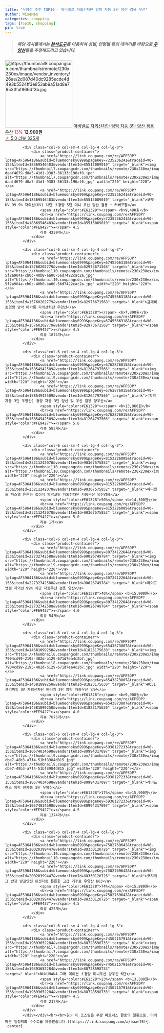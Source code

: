 ```yaml
---
title: "우양산 추천 TOP10 - 아비넬로 자외선차단 암막 자동 3단 양산 겸용 우산"
author: WiseMan
categories: shopping
tags: [Top10, shopping]
pin: true
---
```


> ##### 해당 게시물에서는 [**분석도구**](https://itemscout.io/)를 이용하여 **성별**, **연령별** 등의 데이터를 바탕으로 [**우양산**](https://link.coupang.com/a/baae76)들을 추천해드리고 있습니다.
<div class="container"><div class="row">
            <div class="col-6 col-sm-4 col-lg-4 col-lg-3">
                <div class="product-container">
                    <a href="https://link.coupang.com/re/AFFSDP?lptag=AF5964186&subid=bluemoonsky6999&pageKey=8032978914&traceid=V0-153&itemId=22466796711&vendorItemId=89509816580" target="_blank"><img src="https://thumbnail8.coupangcdn.com/thumbnails/remote/230x230ex/image/vendor_inventory/26ae/2d087d40dc9285ecde4d493b5524ff3e853ab9a51ad8e76533faf866df3b.jpg" alt="https://thumbnail8.coupangcdn.com/thumbnails/remote/230x230ex/image/vendor_inventory/26ae/2d087d40dc9285ecde4d493b5524ff3e853ab9a51ad8e76533faf866df3b.jpg" width="220" height="220"></a>
                    <a href="https://link.coupang.com/re/AFFSDP?lptag=AF5964186&subid=bluemoonsky6999&pageKey=8032978914&traceid=V0-153&itemId=22466796711&vendorItemId=89509816580" target="_blank">아비넬로 자외선차단 암막 자동 3단 양산 겸용 우산</a>
                    <span style="color:#E61328">13%</span> <b>12,900원</b>
                    <br><a href="https://link.coupang.com/re/AFFSDP?lptag=AF5964186&subid=bluemoonsky6999&pageKey=8032978914&traceid=V0-153&itemId=22466796711&vendorItemId=89509816580" target="_blank"><span style="color:#FE9427">★</span> 5.0
                    리뷰 325개</a>
                </div>
            </div>
            
            <div class="col-6 col-sm-4 col-lg-4 col-lg-3">
                <div class="product-container">
                    <a href="https://link.coupang.com/re/AFFSDP?lptag=AF5964186&subid=bluemoonsky6999&pageKey=7235236241&traceid=V0-153&itemId=18369546483&vendorItemId=85513089010" target="_blank"><img src="https://thumbnail7.coupangcdn.com/thumbnails/remote/230x230ex/image/retail/images/4094008028262424-daaf4679-d8a5-41d1-9383-36133c196af0.jpg" alt="https://thumbnail7.coupangcdn.com/thumbnails/remote/230x230ex/image/retail/images/4094008028262424-daaf4679-d8a5-41d1-9383-36133c196af0.jpg" width="220" height="220"></a>
                    <a href="https://link.coupang.com/re/AFFSDP?lptag=AF5964186&subid=bluemoonsky6999&pageKey=7235236241&traceid=V0-153&itemId=18369546483&vendorItemId=85513089010" target="_blank">코멧 UV 99.9% 자외선(UV) 차단 초경량 5단 미니 우산 양산 겸용 + 커버포함</a>
                    <span style="color:#E61328"></span> <b>9,490원</b>
                    <br><a href="https://link.coupang.com/re/AFFSDP?lptag=AF5964186&subid=bluemoonsky6999&pageKey=7235236241&traceid=V0-153&itemId=18369546483&vendorItemId=85513089010" target="_blank"><span style="color:#FE9427">★</span> 4.5
                    리뷰 4259개</a>
                </div>
            </div>
            
            <div class="col-6 col-sm-4 col-lg-4 col-lg-3">
                <div class="product-container">
                    <a href="https://link.coupang.com/re/AFFSDP?lptag=AF5964186&subid=bluemoonsky6999&pageKey=6745566318&traceid=V0-153&itemId=15760202779&vendorItemId=82973671568" target="_blank"><img src="https://thumbnail10.coupangcdn.com/thumbnails/remote/230x230ex/image/retail/images/188820809539359-5f2a904a-cb0c-40b8-aa00-56d7422cac2a.jpg" alt="https://thumbnail10.coupangcdn.com/thumbnails/remote/230x230ex/image/retail/images/188820809539359-5f2a904a-cb0c-40b8-aa00-56d7422cac2a.jpg" width="220" height="220"></a>
                    <a href="https://link.coupang.com/re/AFFSDP?lptag=AF5964186&subid=bluemoonsky6999&pageKey=6745566318&traceid=V0-153&itemId=15760202779&vendorItemId=82973671568" target="_blank">금깨비 초경량 암막 마카롱 자외선차단 우양산</a>
                    <span style="color:#E61328"></span> <b>7,890원</b>
                    <br><a href="https://link.coupang.com/re/AFFSDP?lptag=AF5964186&subid=bluemoonsky6999&pageKey=6745566318&traceid=V0-153&itemId=15760202779&vendorItemId=82973671568" target="_blank"><span style="color:#FE9427">★</span> 4.5
                    리뷰 1874개</a>
                </div>
            </div>
            
            <div class="col-6 col-sm-4 col-lg-4 col-lg-3">
                <div class="product-container">
                    <a href="https://link.coupang.com/re/AFFSDP?lptag=AF5964186&subid=bluemoonsky6999&pageKey=6762876015&traceid=V0-153&itemId=15854942509&vendorItemId=81264797566" target="_blank"><img src="https://thumbnail9.coupangcdn.com/thumbnails/remote/230x230ex/image/vendor_inventory/c942/70e7df21406c7ee7783951d1d2d2de45410b2452e7220c5ed0afc56e4ff4.png" alt="https://thumbnail9.coupangcdn.com/thumbnails/remote/230x230ex/image/vendor_inventory/c942/70e7df21406c7ee7783951d1d2d2de45410b2452e7220c5ed0afc56e4ff4.png" width="220" height="220"></a>
                    <a href="https://link.coupang.com/re/AFFSDP?lptag=AF5964186&subid=bluemoonsky6999&pageKey=6762876015&traceid=V0-153&itemId=15854942509&vendorItemId=81264797566" target="_blank">(암막 자동 3단 우양산) 경량 자동 3단 양산 및 우산 겸용 양우산</a>
                    <span style="color:#E61328"></span> <b>13,960원</b>
                    <br><a href="https://link.coupang.com/re/AFFSDP?lptag=AF5964186&subid=bluemoonsky6999&pageKey=6762876015&traceid=V0-153&itemId=15854942509&vendorItemId=81264797566" target="_blank"><span style="color:#FE9427">★</span> 5.0
                    리뷰 585개</a>
                </div>
            </div>
            
            <div class="col-6 col-sm-4 col-lg-4 col-lg-3">
                <div class="product-container">
                    <a href="https://link.coupang.com/re/AFFSDP?lptag=AF5964186&subid=bluemoonsky6999&pageKey=8153226005&traceid=V0-153&itemId=23211242070&vendorItemId=90367575852" target="_blank"><img src="https://thumbnail10.coupangcdn.com/thumbnails/remote/230x230ex/image/vendor_inventory/623a/aacb8def579b55db024257d0c11d23ce9766e039bdee47124516950e6116.jpg" alt="https://thumbnail10.coupangcdn.com/thumbnails/remote/230x230ex/image/vendor_inventory/623a/aacb8def579b55db024257d0c11d23ce9766e039bdee47124516950e6116.jpg" width="220" height="220"></a>
                    <a href="https://link.coupang.com/re/AFFSDP?lptag=AF5964186&subid=bluemoonsky6999&pageKey=8153226005&traceid=V0-153&itemId=23211242070&vendorItemId=90367575852" target="_blank">하니월드 파스텔 튼튼한 접이식 암막코팅 자외선차단 자동우산 양산겸용</a>
                    <span style="color:#E61328">50%</span> <b>14,300원</b>
                    <br><a href="https://link.coupang.com/re/AFFSDP?lptag=AF5964186&subid=bluemoonsky6999&pageKey=8153226005&traceid=V0-153&itemId=23211242070&vendorItemId=90367575852" target="_blank"><span style="color:#FE9427">★</span> 5.0
                    리뷰 1개</a>
                </div>
            </div>
            
            <div class="col-6 col-sm-4 col-lg-4 col-lg-3">
                <div class="product-container">
                    <a href="https://link.coupang.com/re/AFFSDP?lptag=AF5964186&subid=bluemoonsky6999&pageKey=8073412264&traceid=V0-153&itemId=22732742588&vendorItemId=90026749784" target="_blank"><img src="https://thumbnail9.coupangcdn.com/thumbnails/remote/230x230ex/image/vendor_inventory/5054/b41d3d744e8266646c8c6fa30bb82a6bcb513854076fdb2c7a344635bd20.png" alt="https://thumbnail9.coupangcdn.com/thumbnails/remote/230x230ex/image/vendor_inventory/5054/b41d3d744e8266646c8c6fa30bb82a6bcb513854076fdb2c7a344635bd20.png" width="220" height="220"></a>
                    <a href="https://link.coupang.com/re/AFFSDP?lptag=AF5964186&subid=bluemoonsky6999&pageKey=8073412264&traceid=V0-153&itemId=22732742588&vendorItemId=90026749784" target="_blank">라이프앤컴 자외선 99% 차단 자동우산 겸용 양산</a>
                    <span style="color:#E61328">46%</span> <b>15,900원</b>
                    <br><a href="https://link.coupang.com/re/AFFSDP?lptag=AF5964186&subid=bluemoonsky6999&pageKey=8073412264&traceid=V0-153&itemId=22732742588&vendorItemId=90026749784" target="_blank"><span style="color:#FE9427">★</span> 4.0
                    리뷰 54개</a>
                </div>
            </div>
            
            <div class="col-6 col-sm-4 col-lg-4 col-lg-3">
                <div class="product-container">
                    <a href="https://link.coupang.com/re/AFFSDP?lptag=AF5964186&subid=bluemoonsky6999&pageKey=6543873807&traceid=V0-153&itemId=14581099250&vendorItemId=81823175630" target="_blank"><img src="https://thumbnail8.coupangcdn.com/thumbnails/remote/230x230ex/image/retail/images/3746893547917667-7904cd99-2195-482d-b129-671d7ea4c2b7.jpg" alt="https://thumbnail8.coupangcdn.com/thumbnails/remote/230x230ex/image/retail/images/3746893547917667-7904cd99-2195-482d-b129-671d7ea4c2b7.jpg" width="220" height="220"></a>
                    <a href="https://link.coupang.com/re/AFFSDP?lptag=AF5964186&subid=bluemoonsky6999&pageKey=6543873807&traceid=V0-153&itemId=14581099250&vendorItemId=81823175630" target="_blank">ROJI 프리미엄 UV 자외선차단 원터치 3단 암막 자동우산 양산</a>
                    <span style="color:#E61328"></span> <b>9,900원</b>
                    <br><a href="https://link.coupang.com/re/AFFSDP?lptag=AF5964186&subid=bluemoonsky6999&pageKey=6543873807&traceid=V0-153&itemId=14581099250&vendorItemId=81823175630" target="_blank"><span style="color:#FE9427">★</span> 4.0
                    리뷰 7075개</a>
                </div>
            </div>
            
            <div class="col-6 col-sm-4 col-lg-4 col-lg-3">
                <div class="product-container">
                    <a href="https://link.coupang.com/re/AFFSDP?lptag=AF5964186&subid=bluemoonsky6999&pageKey=5938127233&traceid=V0-153&itemId=10574034698&vendorItemId=80994317097" target="_blank"><img src="https://thumbnail9.coupangcdn.com/thumbnails/remote/230x230ex/image/retail/images/2022/03/22/10/6/0b3631b6-cbe7-48b3-a7f4-51bf8984d815.jpg" alt="https://thumbnail9.coupangcdn.com/thumbnails/remote/230x230ex/image/retail/images/2022/03/22/10/6/0b3631b6-cbe7-48b3-a7f4-51bf8984d815.jpg" width="220" height="220"></a>
                    <a href="https://link.coupang.com/re/AFFSDP?lptag=AF5964186&subid=bluemoonsky6999&pageKey=5938127233&traceid=V0-153&itemId=10574034698&vendorItemId=80994317097" target="_blank">라이프란스 암막 완자동 3단 우양산</a>
                    <span style="color:#E61328">17%</span> <b>15,900원</b>
                    <br><a href="https://link.coupang.com/re/AFFSDP?lptag=AF5964186&subid=bluemoonsky6999&pageKey=5938127233&traceid=V0-153&itemId=10574034698&vendorItemId=80994317097" target="_blank"><span style="color:#FE9427">★</span> 4.5
                    리뷰 1374개</a>
                </div>
            </div>
            
            <div class="col-6 col-sm-4 col-lg-4 col-lg-3">
                <div class="product-container">
                    <a href="https://link.coupang.com/re/AFFSDP?lptag=AF5964186&subid=bluemoonsky6999&pageKey=7582769642&traceid=V0-153&itemId=20020399447&vendorItemId=88330120726" target="_blank"><img src="https://thumbnail10.coupangcdn.com/thumbnails/remote/230x230ex/image/vendor_inventory/03ae/9e604c62ba0b82d23354f1522046210becadc3740a8ef43651d824d6317b.jpg" alt="https://thumbnail10.coupangcdn.com/thumbnails/remote/230x230ex/image/vendor_inventory/03ae/9e604c62ba0b82d23354f1522046210becadc3740a8ef43651d824d6317b.jpg" width="220" height="220"></a>
                    <a href="https://link.coupang.com/re/AFFSDP?lptag=AF5964186&subid=bluemoonsky6999&pageKey=7582769642&traceid=V0-153&itemId=20020399447&vendorItemId=88330120726" target="_blank">코지위크 반광 밤길안전 완전자동 튼튼한 고급 거꾸로 우양산 B03</a>
                    <span style="color:#E61328">74%</span> <b>15,880원</b>
                    <br><a href="https://link.coupang.com/re/AFFSDP?lptag=AF5964186&subid=bluemoonsky6999&pageKey=7582769642&traceid=V0-153&itemId=20020399447&vendorItemId=88330120726" target="_blank"><span style="color:#FE9427">★</span> 4.5
                    리뷰 425개</a>
                </div>
            </div>
            
            <div class="col-6 col-sm-4 col-lg-4 col-lg-3">
                <div class="product-container">
                    <a href="https://link.coupang.com/re/AFFSDP?lptag=AF5964186&subid=bluemoonsky6999&pageKey=7450215791&traceid=V0-153&itemId=19393652284&vendorItemId=88728598733" target="_blank"><img src="https://thumbnail7.coupangcdn.com/thumbnails/remote/230x230ex/image/vendor_inventory/e5dd/2e5ec3132821ed66ac791ed777c046cbeddfd38dc61313820257373c5268.jpg" alt="https://thumbnail7.coupangcdn.com/thumbnails/remote/230x230ex/image/vendor_inventory/e5dd/2e5ec3132821ed66ac791ed777c046cbeddfd38dc61313820257373c5268.jpg" width="220" height="220"></a>
                    <a href="https://link.coupang.com/re/AFFSDP?lptag=AF5964186&subid=bluemoonsky6999&pageKey=7450215791&traceid=V0-153&itemId=19393652284&vendorItemId=88728598733" target="_blank">NUNUHANA 그러 데이션 초경량 미니우산 양우산 6단</a>
                    <span style="color:#E61328">23%</span> <b>13,500원</b>
                    <br><a href="https://link.coupang.com/re/AFFSDP?lptag=AF5964186&subid=bluemoonsky6999&pageKey=7450215791&traceid=V0-153&itemId=19393652284&vendorItemId=88728598733" target="_blank"><span style="color:#FE9427">★</span> 4.5
                    리뷰 217개</a>
                </div>
            </div>
            </div></div><br><br>[👉 이 포스팅은 쿠팡 파트너스 활동의 일환으로, 이에 따른 일정액의 수수료를 제공받습니다.](https://link.coupang.com/a/baae76){: .center}